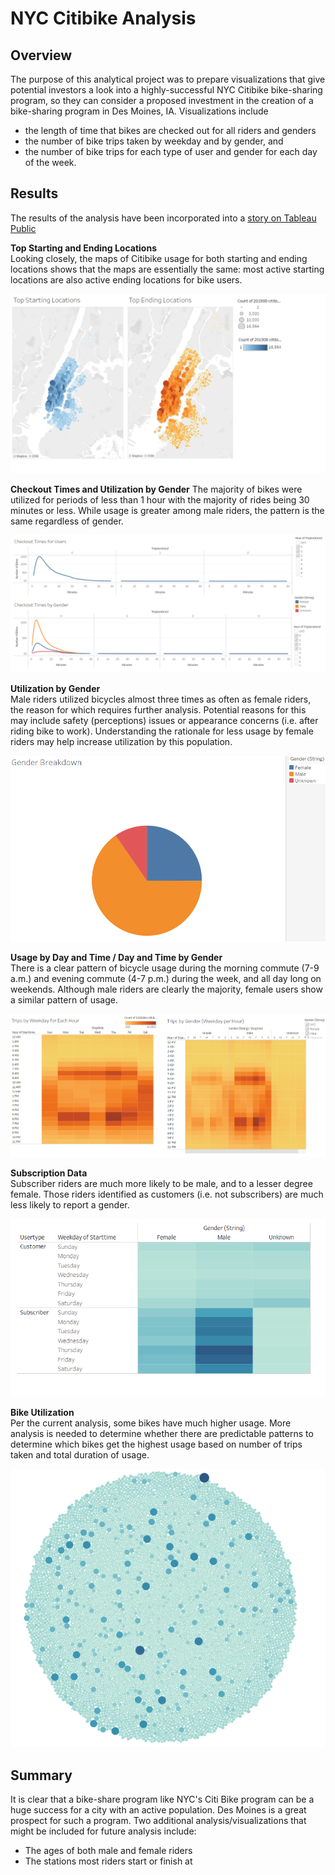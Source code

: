 # NYC Citibike Analysis

## Overview
The purpose of this analytical project was to prepare visualizations that give potential investors a look into a highly-successful NYC Citibike bike-sharing program, so they can consider a proposed investment in the creation of a bike-sharing program in Des Moines, IA. Visualizations include
- the length of time that bikes are checked out for all riders and genders
- the number of bike trips taken by weekday and by gender, and
- the number of bike trips for each type of user and gender for each day of the week.

## Results
The results of the analysis have been incorporated into a [story on Tableau Public](https://public.tableau.com/app/profile/laura.blabac/viz/NYCBikesharing_16409893141610/LessonsfromNYCCitiBike)

**Top Starting and Ending Locations**  
Looking closely, the maps of Citibike usage for both starting and ending locations shows that the maps are essentially the same: most active starting locations are also active ending locations for bike users.

![Starting_Ending_Locations](https://github.com/leblabac/bikesharing/blob/main/images/Starting_Ending_Locations.png)

**Checkout Times and Utilization by Gender**
The majority of bikes were utilized for periods of less than 1 hour with the majority of rides being 30 minutes or less. While usage is greater among male riders, the pattern is the same regardless of gender.

![Checkout Times_Duration](https://github.com/leblabac/bikesharing/blob/main/images/Checkout%20Times_Duration.png)

**Utilization by Gender**  
Male riders utilized bicycles almost three times as often as female riders, the reason for which requires further analysis.  Potential reasons for this may include  safety (perceptions) issues or appearance concerns (i.e. after riding bike to work). Understanding the rationale for less usage by female riders may help increase utilization by this population.

![Gender Breakdown](https://github.com/leblabac/bikesharing/blob/main/images/gender%20breakdown.png)

**Usage by Day and Time / Day and Time by Gender**  
There is a clear pattern of bicycle usage during the morning commute (7-9 a.m.) and evening commute (4-7 p.m.) during the week, and all day long on weekends. Although male riders are clearly the majority, female users show a similar pattern of usage.

![Usage by Day](https://github.com/leblabac/bikesharing/blob/main/images/Trips_by_weekday.png)

**Subscription Data**  
Subscriber riders are much more likely to be male, and to a lesser degree female. Those riders identified as customers (i.e. not subscribers) are much less likely to report a gender.

![Subscription Data](https://github.com/leblabac/bikesharing/blob/main/images/Trips_by_user.png)

**Bike Utilization**  
Per the current analysis, some bikes have much higher usage. More analysis is needed to determine whether there are predictable patterns to determine which bikes get the highest usage based on number of trips taken and total duration of usage.

![Bike Utilization](https://github.com/leblabac/bikesharing/blob/main/images/BikeUtilization.png)

## Summary
It is clear that a bike-share program like NYC's Citi Bike program can be a huge success for a city with an active population.  Des Moines is a great prospect for such a program. Two additional analysis/visualizations that might be included for future analysis include:
- The ages of both male and female riders
- The stations most riders start or finish at
